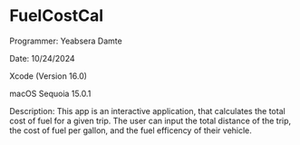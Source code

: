 # FuelCostCal
Programmer: Yeabsera Damte

Date: 10/24/2024

Xcode (Version 16.0)

macOS Sequoia 15.0.1

Description: This app is an interactive application, that calculates the total cost of fuel for a given trip.
The user can input the total distance of the trip, the cost of fuel per gallon, and the fuel efficency of their vehicle.
